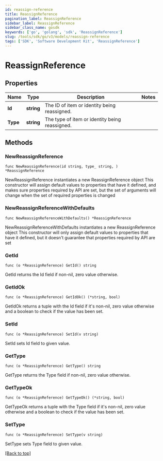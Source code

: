 ```yaml
---
id: reassign-reference
title: ReassignReference
pagination_label: ReassignReference
sidebar_label: ReassignReference
sidebar_class_name: gosdk
keywords: ['go', 'golang', 'sdk', 'ReassignReference'] 
slug: /tools/sdk/go/v3/models/reassign-reference
tags: ['SDK', 'Software Development Kit', 'ReassignReference']
---
```


# ReassignReference

## Properties

Name | Type | Description | Notes
------------ | ------------- | ------------- | -------------
**Id** |  **string** | The ID of item or identity being reassigned. | 
**Type** |  **string** | The type of item or identity being reassigned. | 

## Methods

### NewReassignReference

`func NewReassignReference(id string, type_ string, ) *ReassignReference`

NewReassignReference instantiates a new ReassignReference object
This constructor will assign default values to properties that have it defined,
and makes sure properties required by API are set, but the set of arguments
will change when the set of required properties is changed

### NewReassignReferenceWithDefaults

`func NewReassignReferenceWithDefaults() *ReassignReference`

NewReassignReferenceWithDefaults instantiates a new ReassignReference object
This constructor will only assign default values to properties that have it defined,
but it doesn't guarantee that properties required by API are set

### GetId

`func (o *ReassignReference) GetId() string`

GetId returns the Id field if non-nil, zero value otherwise.

### GetIdOk

`func (o *ReassignReference) GetIdOk() (*string, bool)`

GetIdOk returns a tuple with the Id field if it's non-nil, zero value otherwise
and a boolean to check if the value has been set.

### SetId

`func (o *ReassignReference) SetId(v string)`

SetId sets Id field to given value.


### GetType

`func (o *ReassignReference) GetType() string`

GetType returns the Type field if non-nil, zero value otherwise.

### GetTypeOk

`func (o *ReassignReference) GetTypeOk() (*string, bool)`

GetTypeOk returns a tuple with the Type field if it's non-nil, zero value otherwise
and a boolean to check if the value has been set.

### SetType

`func (o *ReassignReference) SetType(v string)`

SetType sets Type field to given value.



[[Back to top]](#) 


